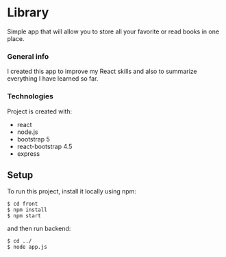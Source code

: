# Library
Simple app that will allow you to store all your favorite or read books in one place. 

### General info
I created this app to improve my React skills and also to summarize everything I have learned so far.

### Technologies
Project is created with: 
* react
* node.js
* bootstrap 5
* react-bootstrap 4.5
* express

## Setup
To run this project, install it locally using npm:

```
$ cd front
$ npm install
$ npm start
```
and then run backend:

```
$ cd ../
$ node app.js
```